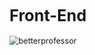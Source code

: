 # Front-End

![betterprofessor](https://user-images.githubusercontent.com/60765703/99128668-69515180-25d9-11eb-8822-ce414cf1a96d.png)
